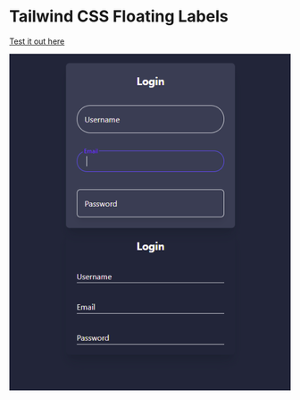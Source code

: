 # Tailwind CSS Floating Labels

[Test it out here](https://avertry.github.io/TailWind-Floating-Labels/dist/)

![](image/README/1620845009672.png)
